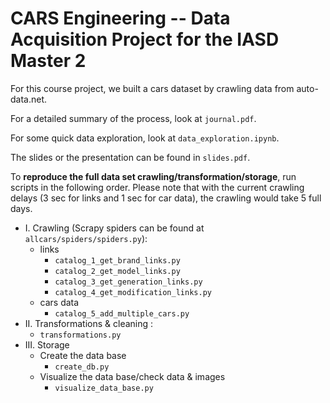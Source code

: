 # CARS Engineering -- Data Acquisition Project for the IASD Master 2

For this course project, we built a cars dataset by crawling data from <href>auto-data.net</href>.

For a detailed summary of the process, look at `journal.pdf`.

For some quick data exploration, look at `data_exploration.ipynb`.

The slides or the presentation can be found in `slides.pdf`.

To <b>reproduce the full data set crawling/transformation/storage</b>, run scripts in the following order. 
Please note that with the current crawling delays (3 sec for links and 1 sec for car data), the crawling would take 5 full days.

- I. Crawling (Scrapy spiders can be found at `allcars/spiders/spiders.py`):
  - links 
    - `catalog_1_get_brand_links.py`
    - `catalog_2_get_model_links.py`
    - `catalog_3_get_generation_links.py`
    - `catalog_4_get_modification_links.py`
  - cars data
    - `catalog_5_add_multiple_cars.py`
- II. Transformations & cleaning :
  - `transformations.py`
- III. Storage
  - Create the data base
    - `create_db.py`
  - Visualize the data base/check data & images
    - `visualize_data_base.py`
